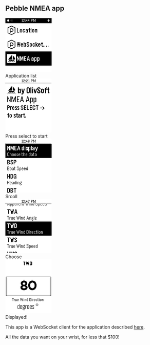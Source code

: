 ## Pebble NMEA app
![Start here](screenshot.01.png "Start here")
<br/>
Application list
<br/>
![Choose the channel](screenshot.02.png "Choose the channel")
<br/>
Press select to start
<br/>
![Channel list](screenshot.03.png "Channel list")
<br/>
Srcoll
<br/>
![Hit select](screenshot.04.png "Hit select")
<br/>
Choose
<br/>
![Display](screenshot.05.png "Display")
<br/>
Displayed!
<br/>

This app is a WebSocket client for the application described [here](http://www.lediouris.net/RaspberryPI/_Articles/readme.html).

All the data you want on your wrist, for less that $100!